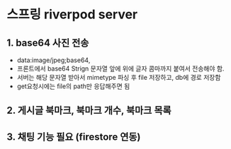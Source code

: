 # 스프링 riverpod server

## 1. base64 사진 전송
- data:image/jpeg;base64,
- 프론트에서 base64 Strign 문자열 앞에 위에 글자 콤마까지 붙여서 전송해야 함.
- 서버는 해당 문자열 받아서 mimetype 파싱 후 file 저장하고, db에 경로 저장함
- get요청시에는 file의 path만 응답해주면 됨

## 2. 게시글 북마크, 북마크 개수, 북마크 목록

## 3. 채팅 기능 필요 (firestore 연동)